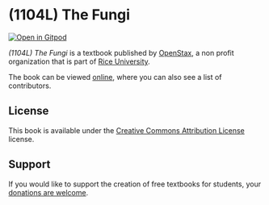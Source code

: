 # (1104L) The Fungi

[![Open in Gitpod](https://gitpod.io/button/open-in-gitpod.svg)](https://gitpod.io/from-referrer/)

_(1104L) The Fungi_ is a textbook published by [OpenStax](https://openstax.org/), a non profit organization that is part of [Rice University](https://www.rice.edu/).

The book can be viewed [online](https://github.com/cnx-user-books/cnxbook-1104l-the-fungi/releases/latest), where you can also see a list of contributors.

## License
This book is available under the [Creative Commons Attribution License](./LICENSE) license.

## Support
If you would like to support the creation of free textbooks for students, your [donations are welcome](https://riceconnect.rice.edu/donation/support-openstax-banner).
